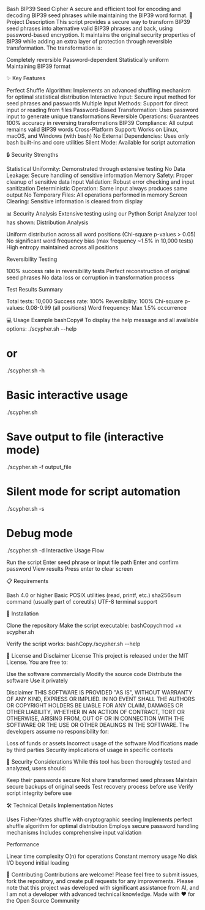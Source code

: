 Bash BIP39 Seed Cipher
A secure and efficient tool for encoding and decoding BIP39 seed phrases while maintaining the BIP39 word format.
📝 Project Description
This script provides a secure way to transform BIP39 seed phrases into alternative valid BIP39 phrases and back, using password-based encryption. It maintains the original security properties of BIP39 while adding an extra layer of protection through reversible transformation.
The transformation is:

Completely reversible
Password-dependent
Statistically uniform
Maintaining BIP39 format

✨ Key Features

Perfect Shuffle Algorithm: Implements an advanced shuffling mechanism for optimal statistical distribution
Interactive Input: Secure input method for seed phrases and passwords
Multiple Input Methods: Support for direct input or reading from files
Password-Based Transformation: Uses password input to generate unique transformations
Reversible Operations: Guarantees 100% accuracy in reversing transformations
BIP39 Compliance: All output remains valid BIP39 words
Cross-Platform Support: Works on Linux, macOS, and Windows (with bash)
No External Dependencies: Uses only bash built-ins and core utilities
Silent Mode: Available for script automation

🔒 Security Strengths

Statistical Uniformity: Demonstrated through extensive testing
No Data Leakage: Secure handling of sensitive information
Memory Safety: Proper cleanup of sensitive data
Input Validation: Robust error checking and input sanitization
Deterministic Operation: Same input always produces same output
No Temporary Files: All operations performed in memory
Screen Clearing: Sensitive information is cleared from display

📊 Security Analysis
Extensive testing using our Python Script Analyzer tool has shown:
Distribution Analysis

Uniform distribution across all word positions (Chi-square p-values > 0.05)
No significant word frequency bias (max frequency ~1.5% in 10,000 tests)
High entropy maintained across all positions

Reversibility Testing

100% success rate in reversibility tests
Perfect reconstruction of original seed phrases
No data loss or corruption in transformation process

Test Results Summary

Total tests: 10,000
Success rate: 100%
Reversibility: 100%
Chi-square p-values: 0.08-0.99 (all positions)
Word frequency: Max 1.5% occurrence

💻 Usage Example
bashCopy# To display the help message and all available options:
./scypher.sh --help
# or
./scypher.sh -h

# Basic interactive usage
./scypher.sh

# Save output to file (interactive mode)
./scypher.sh -f output_file

# Silent mode for script automation
./scypher.sh -s

# Debug mode
./scypher.sh -d
Interactive Usage Flow

Run the script
Enter seed phrase or input file path
Enter and confirm password
View results
Press enter to clear screen

📋 Requirements

Bash 4.0 or higher
Basic POSIX utilities (read, printf, etc.)
sha256sum command (usually part of coreutils)
UTF-8 terminal support

🚀 Installation

Clone the repository
Make the script executable:
bashCopychmod +x scypher.sh

Verify the script works:
bashCopy./scypher.sh --help


📜 License and Disclaimer
License
This project is released under the MIT License. You are free to:

Use the software commercially
Modify the source code
Distribute the software
Use it privately

Disclaimer
THIS SOFTWARE IS PROVIDED "AS IS", WITHOUT WARRANTY OF ANY KIND, EXPRESS OR IMPLIED. IN NO EVENT SHALL THE AUTHORS OR COPYRIGHT HOLDERS BE LIABLE FOR ANY CLAIM, DAMAGES OR OTHER LIABILITY, WHETHER IN AN ACTION OF CONTRACT, TORT OR OTHERWISE, ARISING FROM, OUT OF OR IN CONNECTION WITH THE SOFTWARE OR THE USE OR OTHER DEALINGS IN THE SOFTWARE.
The developers assume no responsibility for:

Loss of funds or assets
Incorrect usage of the software
Modifications made by third parties
Security implications of usage in specific contexts

🔐 Security Considerations
While this tool has been thoroughly tested and analyzed, users should:

Keep their passwords secure
Not share transformed seed phrases
Maintain secure backups of original seeds
Test recovery process before use
Verify script integrity before use

🛠 Technical Details
Implementation Notes

Uses Fisher-Yates shuffle with cryptographic seeding
Implements perfect shuffle algorithm for optimal distribution
Employs secure password handling mechanisms
Includes comprehensive input validation

Performance

Linear time complexity O(n) for operations
Constant memory usage
No disk I/O beyond initial loading

🤝 Contributing
Contributions are welcome! Please feel free to submit issues, fork the repository, and create pull requests for any improvements. Please note that this project was developed with significant assistance from AI, and I am not a developer with advanced technical knowledge.
Made with ❤️ for the Open Source Community
